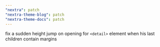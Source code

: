 ```yaml
---
"nextra": patch
"nextra-theme-blog": patch
"nextra-theme-docs": patch
---
```


fix a sudden height jump on opening for `<detail>` element when his last children contain margins
